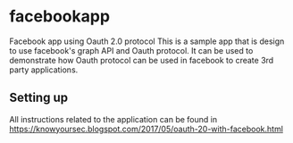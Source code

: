 # facebookapp
Facebook app using Oauth 2.0 protocol
This is a sample app that is design to use facebook's graph API and  Oauth protocol.
It can be used to demonstrate how Oauth protocol can be used in facebook to create 3rd party applications.


## Setting up
All instructions related to the application can be found in https://knowyoursec.blogspot.com/2017/05/oauth-20-with-facebook.html

